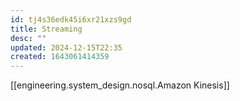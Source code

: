 ```yaml
---
id: tj4s36edk45i6xr21xzs9gd
title: Streaming
desc: ""
updated: 2024-12-15T22:35
created: 1643061414359
---
```


[[engineering.system_design.nosql.Amazon Kinesis]]
